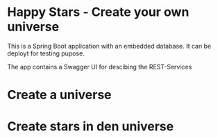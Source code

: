 # Happy Stars - Create your own universe

This is a Spring Boot application with an embedded database. It can be deployt for testing pupose.

The app contains a Swagger UI for descibing the REST-Services

# Create a universe

# Create stars in den universe
